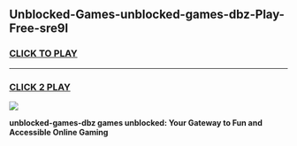 
## Unblocked-Games-unblocked-games-dbz-Play-Free-sre9l
<h3>
<a href="https://premium76.site?title=unblocked-games-dbz&ref=23A">CLICK TO PLAY</a></h3>
<hr>

<h3>
<a href="https://premium76.site?title=unblocked-games-dbz&ref=23A">CLICK 2 PLAY</a>
  
</h3>

<a href="https://premium76.site?title=unblocked-games-dbz&ref=23A"><img src="https://clearcache.store/games.png"></a>


**unblocked-games-dbz games unblocked: Your Gateway to Fun and Accessible Online Gaming**
